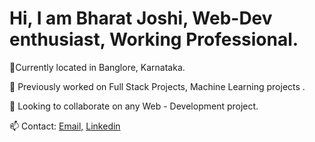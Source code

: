 

# Hi, I am Bharat Joshi, Web-Dev enthusiast, Working Professional. 

📍Currently located in Banglore, Karnataka.


🌊 Previously worked on Full Stack Projects, Machine Learning projects .

👯 Looking to collaborate on any Web - Development project.

📫 Contact:  [Email,](mailto:brojosh23102001@gmail.com)
           [Linkedin](https://www.linkedin.com/in/bharatjoshi23/)
